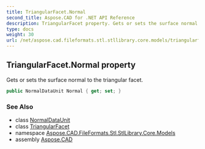 ```yaml
---
title: TriangularFacet.Normal
second_title: Aspose.CAD for .NET API Reference
description: TriangularFacet property. Gets or sets the surface normal to the triangular facet
type: docs
weight: 30
url: /net/aspose.cad.fileformats.stl.stllibrary.core.models/triangularfacet/normal/
---
```

## TriangularFacet.Normal property

Gets or sets the surface normal to the triangular facet.

```csharp
public NormalDataUnit Normal { get; set; }
```

### See Also

* class [NormalDataUnit](../../normaldataunit/)
* class [TriangularFacet](../)
* namespace [Aspose.CAD.FileFormats.Stl.StlLibrary.Core.Models](../../triangularfacet/)
* assembly [Aspose.CAD](../../../)


